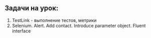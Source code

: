 ## Задачи на урок:

1. TestLink - выполнение тестов, метрики
2. Selenium. Alert. Add contact. Introduce parameter object. Fluent interface